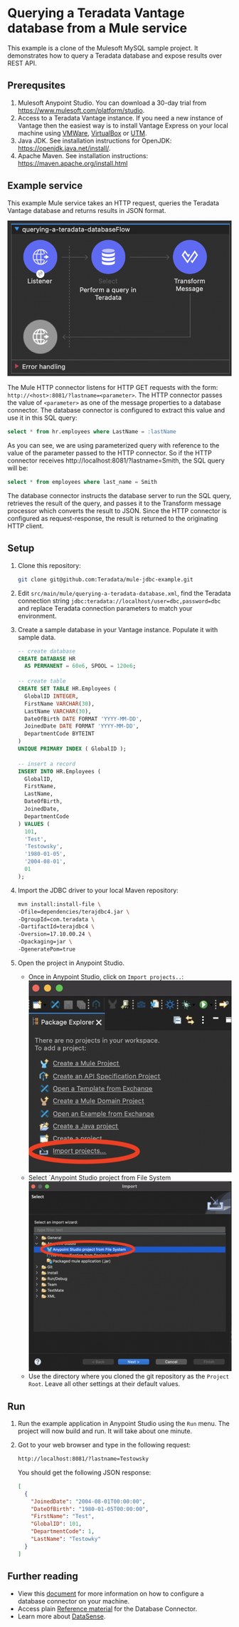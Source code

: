 # Querying a Teradata Vantage database from a Mule service

This example is a clone of the Mulesoft MySQL sample project. It demonstrates how to query a Teradata database and expose results over REST API.

## Prerequsites

1. Mulesoft Anypoint Studio. You can download a 30-day trial from https://www.mulesoft.com/platform/studio.
2. Access to a Teradata Vantage instance. If you need a new instance of Vantage then the easiest way is to install Vantage Express on your local machine using [VMWare](https://quickstarts.teradata.com/docs/17.10/getting.started.vmware.html), [VirtualBox](https://quickstarts.teradata.com/docs/17.10/getting.started.vbox.html) or [UTM](https://quickstarts.teradata.com/docs/17.10/getting.started.utm.html).
3. Java JDK. See installation instructions for OpenJDK: https://openjdk.java.net/install/. 
3. Apache Maven. See installation instructions: https://maven.apache.org/install.html

## Example service

This example Mule service takes an HTTP request, queries the Teradata Vantage database and returns results in JSON format. 

![service flow](images/flow.png "Service Flow")


The Mule HTTP connector listens for HTTP GET requests with the form: `http://<host>:8081/?lastname=<parameter>`. The HTTP connector passes the value of `<parameter>` as one of the message properties to a database connector. The database connector is configured to extract this value and use it in this SQL query:

```sql
select * from hr.employees where LastName = :lastName 
```

As you can see, we are using parameterized query with reference to the value of the parameter passed to the HTTP connector. So if the HTTP connector receives http://localhost:8081/?lastname=Smith, the SQL query will be:

```sql
select * from employees where last_name = Smith
```

The database connector instructs the database server to run the SQL query, retrieves the result of the query, and passes it to the Transform message processor which converts the result to JSON. Since the HTTP connector is configured as request-response, the result is returned to the originating HTTP client.

## Setup

1. Clone this repository:
	```bash
	git clone git@github.com:Teradata/mule-jdbc-example.git
	```
2. Edit `src/main/mule/querying-a-teradata-database.xml`, find the Teradata connection string `jdbc:teradata://localhost/user=dbc,password=dbc` and replace Teradata connection parameters to match your environment.
3. Create a sample database in your Vantage instance. Populate it with sample data.
    ```sql
    -- create database
    CREATE DATABASE HR
      AS PERMANENT = 60e6, SPOOL = 120e6;

    -- create table
    CREATE SET TABLE HR.Employees (
      GlobalID INTEGER,
      FirstName VARCHAR(30),
      LastName VARCHAR(30),
      DateOfBirth DATE FORMAT 'YYYY-MM-DD',
      JoinedDate DATE FORMAT 'YYYY-MM-DD',
      DepartmentCode BYTEINT
    )
    UNIQUE PRIMARY INDEX ( GlobalID );

    -- insert a record
    INSERT INTO HR.Employees (
      GlobalID,
      FirstName,
      LastName,
      DateOfBirth,
      JoinedDate,
      DepartmentCode
    ) VALUES (
      101,
      'Test',
      'Testowsky',
      '1980-01-05',
      '2004-08-01',
      01
    );
	```   

4. Import the JDBC driver to your local Maven repository:
    ```bash
    mvn install:install-file \
    -Dfile=dependencies/terajdbc4.jar \
    -DgroupId=com.teradata \
    -DartifactId=terajdbc4 \
    -Dversion=17.10.00.24 \
    -Dpackaging=jar \
    -DgeneratePom=true
    ```
5. Open the project in Anypoint Studio. 
    * Once in Anypoint Studio, click on `Import projects..`:
      ![service flow](images/anypoint.import.projects.png "Service Flow")
    * Select `Anypoint Studio project from File System
      ![service flow](images/select.import.option.png "Service Flow") 
    * Use the directory where you cloned the git repository as the `Project Root`. Leave all other settings at their default values.

## Run

1. Run the example application in Anypoint Studio using the `Run` menu. The project will now build and run. It will take about one minute.
2. Got to your web browser and type in the following request:
    ```bash          
    http://localhost:8081/?lastname=Testowsky
    ```

    You should get the following JSON response:
      ```json
      [
        {
          "JoinedDate": "2004-08-01T00:00:00",
          "DateOfBirth": "1980-01-05T00:00:00",
          "FirstName": "Test",
          "GlobalID": 101,
          "DepartmentCode": 1,
          "LastName": "Testowky"
        }
      ]
      ```   
## Further reading

* View this [document](http://www.mulesoft.org/documentation/display/current/Database+Connector) for more information on how to configure a database connector on your machine.
* Access plain [Reference material](http://www.mulesoft.org/documentation/display/current/Database+Connector+Reference) for the Database Connector.
* Learn more about [DataSense](http://www.mulesoft.org/documentation/display/current/DataSense).

